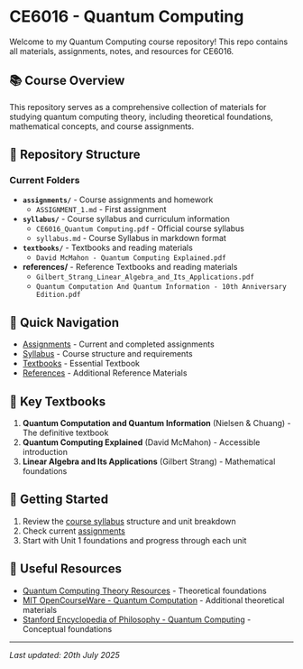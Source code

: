 # CE6016 - Quantum Computing

Welcome to my Quantum Computing course repository! This repo contains all materials, assignments, notes, and resources for CE6016.

## 📚 Course Overview

This repository serves as a comprehensive collection of materials for studying quantum computing theory, including theoretical foundations, mathematical concepts, and course assignments.

## 📁 Repository Structure

### Current Folders

- **`assignments/`** - Course assignments and homework
  - `ASSIGNMENT_1.md` - First assignment
- **`syllabus/`** - Course syllabus and curriculum information
  - `CE6016_Quantum Computing.pdf` - Official course syllabus
  - `syllabus.md` - Course Syllabus in markdown format
- **`textbooks/`** - Textbooks and reading materials
  - `David McMahon - Quantum Computing Explained.pdf`
- **references/** - Reference Textbooks and reading materials
  - `Gilbert_Strang_Linear_Algebra_and_Its_Applications.pdf`
  - `Quantum Computation And Quantum Information - 10th Anniversary Edition.pdf`

## 🎯 Quick Navigation

- [Assignments](./assignments/) - Current and completed assignments
- [Syllabus](./syllabus/) - Course structure and requirements
- [Textbooks](./textbooks/) - Essential Textbook
- [References](./references/) - Additional Reference Materials

## 📖 Key Textbooks

1. **Quantum Computation and Quantum Information** (Nielsen & Chuang) - The definitive textbook
2. **Quantum Computing Explained** (David McMahon) - Accessible introduction
3. **Linear Algebra and Its Applications** (Gilbert Strang) - Mathematical foundations

## 🚀 Getting Started

1. Review the [course syllabus](./syllabus/) structure and unit breakdown
2. Check current [assignments](./assignments/)
3. Start with Unit 1 foundations and progress through each unit

## 🔗 Useful Resources

- [Quantum Computing Theory Resources](https://en.wikipedia.org/wiki/Quantum_computing) - Theoretical foundations
- [MIT OpenCourseWare - Quantum Computation](https://ocw.mit.edu/) - Additional theoretical materials
- [Stanford Encyclopedia of Philosophy - Quantum Computing](https://plato.stanford.edu/) - Conceptual foundations

---

*Last updated: 20th July 2025*
